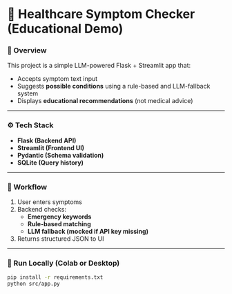 # 🏥 Healthcare Symptom Checker (Educational Demo)

### 🔹 Overview
This project is a simple LLM-powered Flask + Streamlit app that:
- Accepts symptom text input  
- Suggests **possible conditions** using a rule-based and LLM-fallback system  
- Displays **educational recommendations** (not medical advice)

---

### ⚙️ Tech Stack
- **Flask (Backend API)**
- **Streamlit (Frontend UI)**
- **Pydantic (Schema validation)**
- **SQLite (Query history)**

---

### 🧠 Workflow
1. User enters symptoms  
2. Backend checks:
   - **Emergency keywords**
   - **Rule-based matching**
   - **LLM fallback (mocked if API key missing)**
3. Returns structured JSON to UI

---

### 🚀 Run Locally (Colab or Desktop)
```bash
pip install -r requirements.txt
python src/app.py
